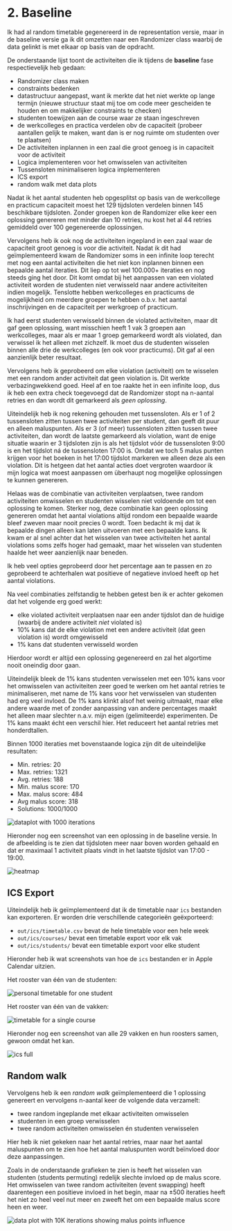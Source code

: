 # 2. Baseline
Ik had al random timetable gegenereerd in de representation versie, maar in de
baseline versie ga ik dit omzetten naar een Randomizer class waarbij de data
gelinkt is met elkaar op basis van de opdracht.

De onderstaande lijst toont de activiteiten die ik tijdens de **baseline** fase
respectievelijk heb gedaan:
- Randomizer class maken
- constraints bedenken
- datastructuur aangepast, want ik merkte dat het niet werkte op lange termijn
  (nieuwe structuur staat mij toe om code meer gescheiden te houden en om
  makkelijker constraints te checken)
- studenten toewijzen aan de course waar ze staan ingeschreven
- de werkcolleges en practica verdelen obv de capaciteit (probeer aantallen
  gelijk te maken, want dan is er nog ruimte om studenten over te plaatsen)
- De activiteiten inplannen in een zaal die groot genoeg is in capaciteit voor
  de activiteit
- Logica implementeren voor het omwisselen van activiteiten
- Tussensloten minimaliseren logica implementeren
- ICS export
- random walk met data plots

Nadat ik het aantal studenten heb opgesplitst op basis van de werkcollege en
practicum capaciteit moest het 129 tijdsloten verdelen binnen 145 beschikbare
tijdsloten. Zonder groepen kon de Randomizer elke keer een oplossing genereren
met minder dan 10 retries, nu kost het al 44 retries gemiddeld over 100
gegenereerde oplossingen.

Vervolgens heb ik ook nog de activiteiten ingepland in een zaal waar de
capaciteit groot genoeg is voor die activiteit. Nadat ik dit had geïmplementeerd
kwam de Randomizer soms in een infinite loop terecht met nog een aantal
activiteiten die het niet kon inplannen binnen een bepaalde aantal iteraties.
Dit liep op tot wel 100.000+ iteraties en nog steeds ging het door. Dit komt
omdat bij het aanpassen van een violated activiteit worden de studenten niet
verwisseld naar andere activiteiten indien mogelijk. Tenslotte hebben
werkcolleges en practicums de mogelijkheid om meerdere groepen te hebben o.b.v.
het aantal inschrijvingen en de capaciteit per werkgroep of practicum.

Ik had eerst studenten verwisseld binnen de violated activiteiten, maar dit gaf
geen oplossing, want misschien heeft 1 vak 3 groepen aan werkcolleges, maar als
er maar 1 groep gemarkeerd wordt als violated, dan verwissel ik het alleen met
zichzelf. Ik moet dus de studenten wisselen binnen alle drie de werkcolleges (en
ook voor practicums). Dit gaf al een aanzienlijk beter resultaat.

Vervolgens heb ik geprobeerd om elke violation (activiteit) om te wisselen met
een random ander activiteit dat geen violation is. Dit werkte verbazingwekkend
goed. Heel af en toe raakte het in een infinite loop, dus ik heb een extra check
toegevoegd dat de Randomizer stopt na n-aantal retries en dan wordt dit
gemarkeerd als *geen oplossing*.

Uiteindelijk heb ik nog rekening gehouden met tussensloten. Als er 1 of 2
tussensloten zitten tussen twee activiteiten per student, dan geeft dit puur en
alleen maluspunten. Als er 3 (of meer) tussensloten zitten tussen twee
activiteiten, dan wordt de laatste gemarkeerd als violation, want de enige
situatie waarin er 3 tijdsloten zijn is als het tijdslot vóór de tussensloten
9:00 is en het tijdslot ná de tussensloten 17:00 is. Omdat we toch 5 malus
punten krijgen voor het boeken in het 17:00 tijdslot markeren we alleen deze als
een violation.  Dit is hetgeen dat het aantal acties doet vergroten waardoor ik
mijn logica wat moest aanpassen om überhaupt nog mogelijke oplossingen te kunnen
genereren.

Helaas was de combinatie van activiteiten verplaatsen, twee random activiteiten
omwisselen en studenten wisselen niet voldoende om tot een oplossing te komen.
Sterker nog, deze combinatie kan geen oplossing genereren omdat het aantal
violations altijd rondom een bepaalde waarde bleef zweven maar nooit precies 0
wordt. Toen bedacht ik mij dat ik bepaalde dingen alleen kan laten uitvoeren met
een bepaalde kans. Ik kwam er al snel achter dat het wisselen van twee
activiteiten het aantal violations soms zelfs hoger had gemaakt, maar het
wisselen van studenten haalde het weer aanzienlijk naar beneden.

Ik heb veel opties geprobeerd door het percentage aan te passen en zo geprobeerd
te achterhalen wat positieve of negatieve invloed heeft op het aantal
violations.

Na veel combinaties zelfstandig te hebben getest ben ik er achter gekomen dat
het volgende erg goed werkt:

- elke violated activiteit verplaatsen naar een ander tijdslot dan de huidige
  (waarbij de andere activiteit *niet* violated is)
- 10% kans dat de elke violation met een andere activiteit (dat geen violation
  is) wordt omgewisseld
- 1% kans dat studenten verwisseld worden

Hierdoor wordt er altijd een oplossing gegenereerd en zal het algortime nooit
oneindig door gaan.

Uiteindelijk bleek de 1% kans studenten verwisselen met een 10% kans voor het
omwisselen van activiteiten zeer goed te werken om het aantal retries te
minimaliseren, met name de 1% kans voor het verwisselen van studenten had erg
veel invloed. De 1% kans klinkt alsof het weinig uitmaakt, maar elke andere
waarde met of zonder aanpassing van andere percentages maakt het alleen maar
slechter n.a.v. mijn eigen (gelimiteerde) experimenten. De 1% kans maakt écht
een verschil hier. Het reduceert het aantal retries met honderdtallen.

Binnen 1000 iteraties met bovenstaande logica zijn dit de uiteindelijke
resultaten:

- Min. retries: 20
- Max. retries: 1321
- Avg. retries: 188
- Min. malus score: 170
- Max. malus score: 484
- Avg malus score: 318
- Solutions: 1000/1000

![dataplot with 1000 iterations](./retries-plot.png)

Hieronder nog een screenshot van een oplossing in de baseline versie. In de
afbeelding is te zien dat tijdsloten meer naar boven worden gehaald en dat er
maximaal 1 activiteit plaats vindt in het laatste tijdslot van 17:00 - 19:00.

![heatmap](./heatmap.png)

## ICS Export

Uiteindelijk heb ik geïmplementeerd dat ik de timetable naar `ics` bestanden kan
exporteren. Er worden drie verschillende categorieën geëxporteerd:
- `out/ics/timetable.csv` bevat de hele timetable voor een hele week
- `out/ics/courses/` bevat een timetable export voor elk vak
- `out/ics/students/` bevat een timetable export voor elke student

Hieronder heb ik wat screenshots van hoe de `ics` bestanden er in Apple Calendar
uitzien.

Het rooster van één van de studenten:

![personal timetable for one student](./ics-student.png)

Het rooster van één van de vakken:

![timetable for a single course](./ics-course.png)

Hieronder nog een screenshot van alle 29 vakken en hun roosters samen, gewoon
omdat het kan.

![ics full](./ics-full.png)

## Random walk

Vervolgens heb ik een *random walk* geïmplementeerd die 1 oplossing genereert en
vervolgens n-aantal keer de volgende data verzamelt:
- twee random ingeplande met elkaar activiteiten omwisselen
- studenten in een groep verwisselen
- twee random activiteiten omwisselen én studenten verwisselen

Hier heb ik niet gekeken naar het aantal retries, maar naar het aantal
maluspunten om te zien hoe het aantal maluspunten wordt beïnvloed door deze
aanpassingen.

Zoals in de onderstaande grafieken te zien is heeft het wisselen van studenten
(students permuting) redelijk slechte invloed op de malus score. Het omwisselen
van twee random activiteiten (event swapping) heeft daarentegen een positieve
invloed in het begin, maar na ±500 iteraties heeft het niet zo heel veel nut
meer en zweeft het om een bepaalde malus score heen en weer.

![data plot with 10K iterations showing malus points influence](./malus-score-plot.png)
